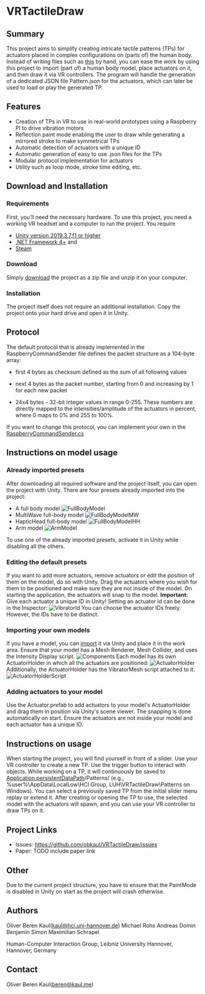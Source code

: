 

# VRTactileDraw

## Summary

This project aims to simplify creating intricate tactile patterns (TPs) for actuators placed in complex configurations on (parts of) the human body. Instead of writing files such as [this](https://github.com/obkaul/VRTactileDraw/tree/main/assets/examples/Pattern.json) by hand, you can ease the work by using this project to import (part of) a human body model, place actuators on it, and then draw it via VR controllers. The program will handle the generation of a dedicated JSON file Pattern.json for the actuators, which can later be used to load or play the generated TP.

## Features
* Creation of TPs in VR to use in real-world prototypes using a Raspberry PI to drive vibration motors
* Reflection paint mode enabling the user to draw while generating a mirrored stroke to make symmetrical TPs
* Automatic detection of actuators with a unique ID
* Automatic generation of easy to use .json files for the TPs
* Modular protocol implementation for actuators
* Utility such as loop mode, stroke time editing, etc.

## Download and Installation

### Requirements

First, you'll need the necessary hardware. To use this project, you need a working VR headset and a computer to run the project. You require 
* [Unity version 2019.3.7.f1 or higher](https://store.unity.com/)
* [.NET Framework 4+](https://www.microsoft.com/en-us/download/details.aspx?id=55170) and 
* [Steam](https://store.steampowered.com/)
 

### Download
 
Simply [download](https://github.com/obkaul/VRTactileDraw.git) the project as a zip file and unzip it on your computer.


### Installation

The project itself does not require an additional installation. Copy the project onto your hard drive and open it in Unity. 

## Protocol

The default protocol that is already implemented in the RaspberryCommandSender file defines the packet structure as a 104-byte array:

* first 4 bytes as checksum defined as the sum of all following values

* next 4 bytes as the packet number, starting from 0 and increasing by 1 for each new packet

* 24x4 bytes - 32-bit integer values in range 0-255. These numbers are directly mapped to the intensities/amplitude of the actuators in percent, where 0 maps to 0% and 255 to 100%.

  

If you want to change this protocol, you can implement your own in the [RaspberryCommandSender.cs](https://github.com/obkaul/VRTactileDraw/tree/main/assets/patterndesigner/scripts/controller/raspberrycommandsender.cs)


## Instructions on model usage

###  Already imported presets
After downloading all required software and the project itself, you can open the project with Unity.
There are four presets already imported into the project:
* A full body model
![FullBodyModel](https://github.com/obkaul/VRTactileDraw/tree/main/assets/ExamplesAndImages/FullBodyModel.png)
* MultiWave full-body model
![FullBodyModelMW](https://github.com/obkaul/VRTactileDraw/tree/main/assets/ExamplesAndImages/FullBodyModelMW.png)
* HapticHead full-body model
![FullBodyModelHH](https://github.com/obkaul/VRTactileDraw/tree/main/assets/ExamplesAndImages/FullBodyModelHH.png)
* Arm model
![ArmModel](https://github.com/obkaul/VRTactileDraw/tree/main/assets/ExamplesAndImages/ArmModel.png)

To use one of the already imported presets, activate it in Unity while disabling all the others.

### Editing the default presets
If you want to add more actuators, remove actuators or edit the position of them on the model, do so with Unity. Drag the actuators where you wish for them to be positioned and make sure they are not inside of the model. On starting the application, the actuators will snap to the model. 
**Important:** Give each actuator a unique ID in Unity! Setting an actuator id can be done in the Inspector:
![VibratorId](https://github.com/obkaul/VRTactileDraw/tree/main/assets/ExamplesAndImages/VibratorId.png)
You can choose the actuator IDs freely. However, the IDs have to be distinct.

### Importing your own models
If you have a model, you can [import](https://docs.unity3d.com/Manual/ImportingAssets.html) it via Unity and place it in the work area. Ensure that your model has a Mesh Renderer, Mesh Collider, and uses the Intensity Display script.
![Components](https://github.com/obkaul/VRTactileDraw/tree/main/assets/ExamplesAndImages/model_components.png)
 Each model has its own ActuatorHolder in which all the actuators are positioned:
![ActuatorHolder](https://github.com/obkaul/VRTactileDraw/tree/main/assets/ExamplesAndImages/ActuatorHolder.png)
Additionally, the ActuatorHolder has the VibratorMesh script attached to it.
![ActuatorHolderScript](https://github.com/obkaul/VRTactileDraw/tree/main/assets/ExamplesAndImages/ActuatorHolderScript.png)
### Adding actuators to your model
Use the Actuator.prefab to add actuators to your model's ActuatorHolder and drag them in position via Unity's scene viewer. The snapping is done automatically on start. Ensure the actuators are not inside your model and each actuator has a unique ID.

## Instructions on usage
When starting the project, you will find yourself in front of a slider. Use your VR controller to create a new TP. Use the trigger button to interact with objects. While working on a TP, it will continuously be saved to [Application.persistentDataPath](https://docs.unity3d.com/ScriptReference/Application-persistentDataPath.html)/Patterns/ (e.g., %user%\AppData\LocalLow\HCI Group, LUH\VRTactileDraw\Patterns on Windows).
You can select a previously saved TP from the initial slider menu replay or extend it.
After creating or opening the TP to use, the selected model with the actuators will spawn, and you can use your VR controller to draw TPs on it.

## Project Links
* Issues: https://github.com/obkaul/VRTactileDraw/issues
* Paper: TODO include paper link

## Other
Due to the current project structure, you have to ensure that the PaintMode is disabled in Unity on start as the project will crash otherwise.
  
  

## Authors
Oliver Beren Kaul([kaul@hci.uni-hannover.de](mailto:kaul@hci.uni-hannover.de))
Michael Rohs
Andreas Domin
Benjamin Simon
Maximilian Schrapel

Human-Computer Interaction Group, Leibniz University Hannover, Hannover, Germany

## Contact
Oliver Beren Kaul([beren@kaul.me](mailto:beren@kaul.me))
